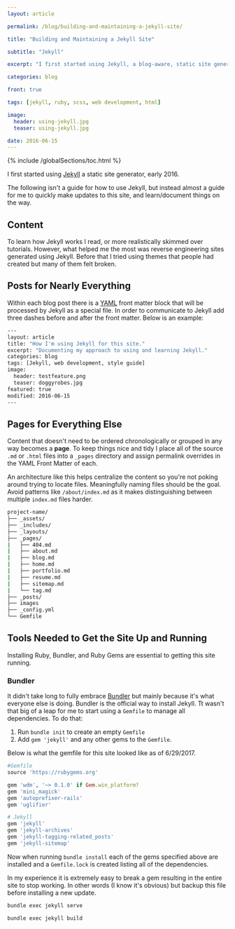 ```yaml
---
layout: article

permalink: /blog/building-and-maintaining-a-jekyll-site/

title: "Building and Maintaining a Jekyll Site"

subtitle: "Jekyll"

excerpt: "I first started using Jekyll, a blog-aware, static site generator, early 2016. Being a static site means that said site is delivered to the user exactly as stored, in contrast to dynamic sites which are generated by a web application. This ongoing post serves as a reference for me to quickly make modifications to this site."

categories: blog

front: true

tags: [jekyll, ruby, scss, web development, html]

image:
  header: using-jekyll.jpg
  teaser: using-jekyll.jpg

date: 2016-06-15
---
```


{% include /globalSections/toc.html %}

I first started using [Jekyll](http://jekyllrb.com/) a static site generator, early 2016.

The following isn't a guide for how to use Jekyll, but instead almost a guide for me to quickly make updates to this site, and learn/document things on the way.

## Content

To learn how Jekyll works I read, or more realistically skimmed over tutorials. However, what helped me the most was reverse engineering sites generated using Jekyll. Before that I tried using themes that people had created but many of them felt broken.

## Posts for Nearly Everything

Within each blog post there is a [YAML](http://yaml.org/) front matter block that will be processed by Jekyll as a special file. In order to communicate to Jekyll add three dashes before and after the front matter. Below is an example:

```bash
---
layout: article
title: "How I'm using Jekyll for this site."
excerpt: "Documenting my approach to using and learning Jekyll."
categories: blog
tags: [Jekyll, web development, style guide]
image:
  header: testfeature.png
  teaser: doggyrobes.jpg
featured: true
modified: 2016-06-15
---
```

## Pages for Everything Else

Content that doesn't need to be ordered chronologically or grouped in any way becomes a **page**. To keep things nice and tidy I place all of the source `.md` or `.html` files into a `_pages` directory and assign permalink overrides in the YAML Front Matter of each.

An architecture like this helps centralize the content so you're not poking around trying to locate files. Meaningfully naming files should be the goal. Avoid patterns like `/about/index.md` as it makes distinguishing between multiple `index.md` files harder.

```bash
project-name/
├── _assets/
├── _includes/
├── _layouts/
├── _pages/
|   ├── 404.md
|   ├── about.md
|   ├── blog.md
|   ├── home.md
|   ├── portfolio.md
|   ├── resume.md
|   ├── sitemap.md
|   └── tag.md
├── _posts/
├── images
├── _config.yml
└── Gemfile
```

## Tools Needed to Get the Site Up and Running

Installing Ruby, Bundler, and Ruby Gems are essential to getting this site running.

### Bundler

It didn't take long to fully embrace [Bundler](http://bundler.io/) but mainly because it's what everyone else is doing. Bundler is the official way to install Jekyll. Tt wasn't that big of a leap for me to start using a `Gemfile` to manage all dependencies. To do that:

1. Run `bundle init` to create an empty `Gemfile`
2. Add `gem 'jekyll'` and any other gems to the `Gemfile`.

Below is what the gemfile for this site looked like as of 6/29/2017.

```ruby
#Gemfile
source 'https://rubygems.org'

gem 'wdm', '~> 0.1.0' if Gem.win_platform?
gem 'mini_magick'
gem 'autoprefixer-rails'
gem 'uglifier'

# Jekyll
gem 'jekyll'
gem 'jekyll-archives'
gem 'jekyll-tagging-related_posts'
gem 'jekyll-sitemap'
```

Now when running `bundle install` each of the gems specified above are installed and a `Gemfile.lock` is created listing all of the dependencies.

In my experience it is extremely easy to break a gem resulting in the entire site to stop working. In other words (I know it's obvious) but backup this file before installing a new update.

```bash
bundle exec jekyll serve
```

```bash
bundle exec jekyll build
```